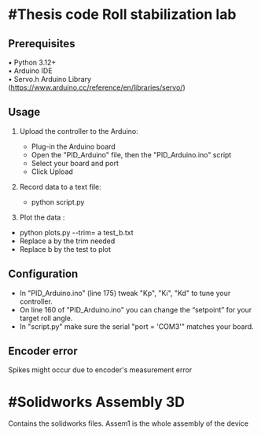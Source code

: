 #Thesis code
Roll stabilization lab
==================================

Prerequisites
-------------
• Python 3.12+  
• Arduino IDE  
• Servo.h Arduino Library (https://www.arduino.cc/reference/en/libraries/servo/)

Usage
-----
1. Upload the controller to the Arduino:
   - Plug-in the Arduino board  
   - Open the "PID_Arduino" file,  then the "PID_Arduino.ino" script  
   - Select your board and port  
   - Click Upload

2. Record data to a text file:  
   - python script.py

3. Plot the data :
  - python plots.py --trim= a test_b.txt
  - Replace a by the trim needed
  - Replace b by the test to plot

Configuration
-------------
 - In "PID_Arduino.ino" (line 175) tweak "Kp", "Ki", "Kd" to tune your controller.
 - On line 160 of "PID_Arduino.ino" you can change the “setpoint” for your target roll angle.
 - In "script.py" make sure the serial "port = 'COM3'" matches your board.

Encoder error
-------------
Spikes might occur due to encoder's measurement error

#Solidworks Assembly 3D
=======================
Contains the solidworks files. Assem1 is the whole assembly of the device

